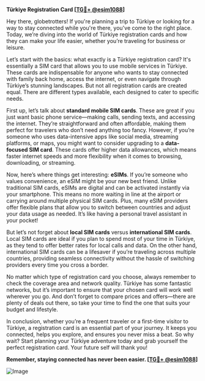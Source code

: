 **Türkiye Registration Card [[TG💪+ @esim1088](https://t.me/s/esim1088)]**

Hey there, globetrotters! If you're planning a trip to Türkiye or looking for a way to stay connected while you're there, you've come to the right place. Today, we’re diving into the world of Türkiye registration cards and how they can make your life easier, whether you’re traveling for business or leisure.

Let’s start with the basics: what exactly is a Türkiye registration card? It's essentially a SIM card that allows you to use mobile services in Türkiye. These cards are indispensable for anyone who wants to stay connected with family back home, access the internet, or even navigate through Türkiye’s stunning landscapes. But not all registration cards are created equal. There are different types available, each designed to cater to specific needs.

First up, let’s talk about **standard mobile SIM cards**. These are great if you just want basic phone service—making calls, sending texts, and accessing the internet. They’re straightforward and often affordable, making them perfect for travelers who don’t need anything too fancy. However, if you’re someone who uses data-intensive apps like social media, streaming platforms, or maps, you might want to consider upgrading to a **data-focused SIM card**. These cards offer higher data allowances, which means faster internet speeds and more flexibility when it comes to browsing, downloading, or streaming.

Now, here’s where things get interesting: **eSIMs**. If you’re someone who values convenience, an eSIM might be your new best friend. Unlike traditional SIM cards, eSIMs are digital and can be activated instantly via your smartphone. This means no more waiting in line at the airport or carrying around multiple physical SIM cards. Plus, many eSIM providers offer flexible plans that allow you to switch between countries and adjust your data usage as needed. It’s like having a personal travel assistant in your pocket!

But let’s not forget about **local SIM cards** versus **international SIM cards**. Local SIM cards are ideal if you plan to spend most of your time in Türkiye, as they tend to offer better rates for local calls and data. On the other hand, international SIM cards can be a lifesaver if you’re traveling across multiple countries, providing seamless connectivity without the hassle of switching providers every time you cross a border.

No matter which type of registration card you choose, always remember to check the coverage area and network quality. Türkiye has some fantastic networks, but it’s important to ensure that your chosen card will work well wherever you go. And don’t forget to compare prices and offers—there are plenty of deals out there, so take your time to find the one that suits your budget and lifestyle.

In conclusion, whether you’re a frequent traveler or a first-time visitor to Türkiye, a registration card is an essential part of your journey. It keeps you connected, helps you explore, and ensures you never miss a beat. So why wait? Start planning your Türkiye adventure today and grab yourself the perfect registration card. Your future self will thank you!

**Remember, staying connected has never been easier. [[TG💪+ @esim1088](https://t.me/s/esim1088)]**

![Image](https://i.postimg.cc/Y0z9fWf4/image.png)